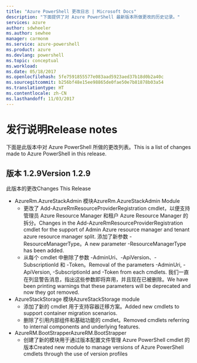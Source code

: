 ```yaml
---
title: "Azure PowerShell 更改日志 | Microsoft Docs"
description: "下面提供了对 Azure PowerShell 最新版本所做更改的历史记录。"
services: azure
author: sdwheeler
ms.author: sewhee
manager: carmonm
ms.service: azure-powershell
ms.product: azure
ms.devlang: powershell
ms.topic: conceptual
ms.workload: 
ms.date: 05/18/2017
ms.openlocfilehash: 5fe7591855577e083aad5923aed37b18d0b2a40c
ms.sourcegitcommit: b256bf48e15ee98865de0fae50e7b81878b03a54
ms.translationtype: HT
ms.contentlocale: zh-CN
ms.lasthandoff: 11/03/2017
---
```

# <a name="release-notes"></a><span data-ttu-id="67a10-103">发行说明</span><span class="sxs-lookup"><span data-stu-id="67a10-103">Release notes</span></span>

<span data-ttu-id="67a10-104">下面是此版本中对 Azure PowerShell 所做的更改列表。</span><span class="sxs-lookup"><span data-stu-id="67a10-104">This is a list of changes made to Azure PowerShell in this release.</span></span>

## <a name="version-129"></a><span data-ttu-id="67a10-105">版本 1.2.9</span><span class="sxs-lookup"><span data-stu-id="67a10-105">Version 1.2.9</span></span>

<span data-ttu-id="67a10-106">此版本的更改</span><span class="sxs-lookup"><span data-stu-id="67a10-106">Changes This Release</span></span>

* <span data-ttu-id="67a10-107">AzureRm.AzureStackAdmin 模块</span><span class="sxs-lookup"><span data-stu-id="67a10-107">AzureRm.AzureStackAdmin Module</span></span>
    + <span data-ttu-id="67a10-108">更改了 Add-AzureRmResourceProviderRegistration cmdlet，以便支持管理员 Azure Resource Manager 和租户 Azure Resource Manager 的拆分。</span><span class="sxs-lookup"><span data-stu-id="67a10-108">Changes in the Add-AzureRmResourceProviderRegistration cmdlet for the support of Admin Azure resource manager and tenant azure resource manager split.</span></span> <span data-ttu-id="67a10-109">添加了新参数 -ResourceManagerType。</span><span class="sxs-lookup"><span data-stu-id="67a10-109">A new parameter -ResourceManagerType has been added.</span></span>
    + <span data-ttu-id="67a10-110">从每个 cmdlet 中删除了参数 -AdminUri、-ApiVersion、-SubscriptionId 和 -Token。</span><span class="sxs-lookup"><span data-stu-id="67a10-110">Removal of the parameters -AdminUri, -ApiVersion, -SubscriptionId and -Token from each cmdlets.</span></span> <span data-ttu-id="67a10-111">我们一直在列显警告消息，指出这些参数即将弃用，并且现在已被删除。</span><span class="sxs-lookup"><span data-stu-id="67a10-111">We have been printing warnings that these parameters will be deprecated and now they got removed.</span></span>
* <span data-ttu-id="67a10-112">AzureStackStorage 模块</span><span class="sxs-lookup"><span data-stu-id="67a10-112">AzureStackStorage module</span></span>
    + <span data-ttu-id="67a10-113">添加了新的 cmdlet 用于支持容器迁移方案。</span><span class="sxs-lookup"><span data-stu-id="67a10-113">Added new cmdlets to support container migration scenarios.</span></span>
    + <span data-ttu-id="67a10-114">删除了引用内部组件和基础功能的 cmdlet。</span><span class="sxs-lookup"><span data-stu-id="67a10-114">Removed cmdlets referring to internal components and underlying features.</span></span>
* <span data-ttu-id="67a10-115">AzureRM.BootStrapper</span><span class="sxs-lookup"><span data-stu-id="67a10-115">AzureRM.BootStrapper</span></span>
    + <span data-ttu-id="67a10-116">创建了新的模块用于通过版本配置文件管理 Azure PowerShell cmdlet 的版本</span><span class="sxs-lookup"><span data-stu-id="67a10-116">Created new module to manage versions of Azure PowerShell cmdlets through the use of version profiles</span></span>